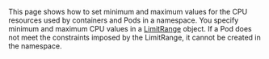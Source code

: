 This page shows how to set minimum and maximum values for the CPU resources used by containers
and Pods in a namespace. You specify minimum
and maximum CPU values in a
[LimitRange](https://kubernetes.io/docs/reference/kubernetes-api/policy-resources/limit-range-v1/)
object. If a Pod does not meet the constraints imposed by the LimitRange, it cannot be created
in the namespace.
